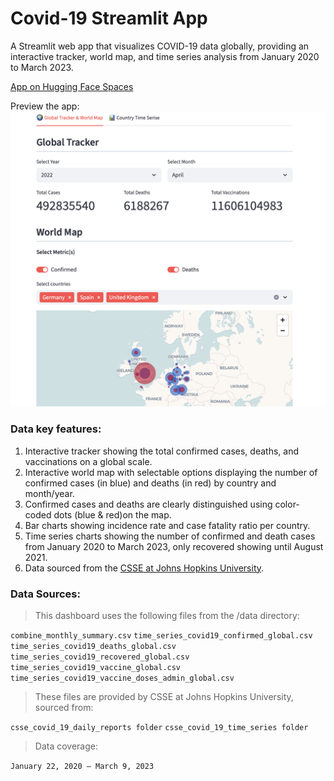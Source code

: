 # Covid-19 Streamlit App

A Streamlit web app that visualizes COVID-19 data globally, providing an interactive tracker, world map, and time series analysis from  January 2020 to March 2023.
 
[App on Hugging Face Spaces](https://huggingface.co/spaces/Bei007/Covid-19-dashboard) 

Preview the app: ![preview](streamlit_app_preview.png) 



### Data key features:

1. Interactive tracker showing the total confirmed cases, deaths, and vaccinations on a global scale.
2. Interactive world map with selectable options displaying the number of confirmed cases (in blue) and deaths (in red) by country and month/year.
3. Confirmed cases and deaths are clearly distinguished using color-coded dots (blue & red)on the map.
4. Bar charts showing incidence rate and case fatality ratio per country.
5. Time series charts showing the number of confirmed and death cases from January 2020 to March 2023, only recovered showing until August 2021.
6. Data sourced from the [CSSE at Johns Hopkins University](https://github.com/CSSEGISandData/COVID-19/tree/master/csse_covid_19_data).

### Data Sources:

> This dashboard uses the following files from the /data directory:

`combine_monthly_summary.csv`
`time_series_covid19_confirmed_global.csv`
`time_series_covid19_deaths_global.csv`
`time_series_covid19_recovered_global.csv`
`time_series_covid19_vaccine_global.csv`
`time_series_covid19_vaccine_doses_admin_global.csv`

> These files are provided by CSSE at Johns Hopkins University, sourced from:

`csse_covid_19_daily_reports folder`
`csse_covid_19_time_series folder`

> Data coverage:
> 
`January 22, 2020 – March 9, 2023`
